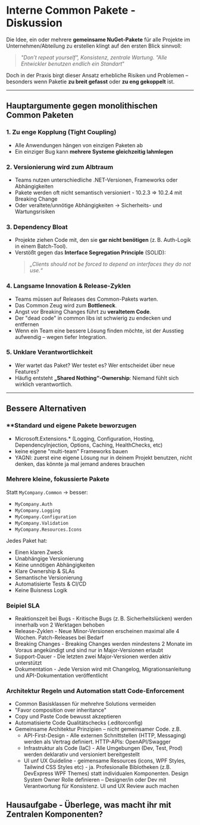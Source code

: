 # Interne Common Pakete  - Diskussion

Die Idee, ein oder mehrere **gemeinsame NuGet-Pakete**  für alle Projekte im Unternehmen/Abteilung zu erstellen klingt auf den ersten Blick sinnvoll:  
> *"Don’t repeat yourself", Konsistenz, zentrale Wartung.*
> *"Alle Entwickler benutzen endlich ein Standart*"
 
Doch in der Praxis birgt dieser Ansatz erhebliche Risiken und Problemen – besonders wenn Paketie **zu breit gefasst** oder **zu eng gekoppelt** ist.

---

## Hauptargumente gegen monolithischen Common Paketen

### 1. **Zu enge Kopplung (Tight Coupling)**
- Alle Anwendungen hängen von einzigen Paketen ab
- Ein einziger Bug kann **mehrere Systeme gleichzeitig lahmlegen**

### 2. **Versionierung wird zum Albtraum**
- Teams nutzen unterschiedliche .NET-Versionen, Frameworks oder Abhängigkeiten
- Pakete werden oft nicht semantisch versioniert - 10.2.3 => 10.2.4 mit Breaking Change
- Oder veraltete/unnötige Abhängigkeiten → Sicherheits- und Wartungsrisiken

### 3. **Dependency Bloat**
- Projekte ziehen Code mit, den sie **gar nicht benötigen** (z. B. Auth-Logik in einem Batch-Tool).
- Verstößt gegen das **Interface Segregation Principle** (SOLID):  
  > *„Clients should not be forced to depend on interfaces they do not use.“*

### 4. **Langsame Innovation & Release-Zyklen**
- Teams müssen auf Releases des Common-Pakets warten.
- Das Common Zeug wird zum **Bottleneck**.
- Angst vor Breaking Changes führt zu **veraltetem Code**.
- Der "dead code" in common libs ist schwierig zu endecken und entfernen
- Wenn ein Team eine bessere Lösung finden möchte, ist der Ausstieg aufwendig – wegen tiefer Integration.
 
### 5. **Unklare Verantwortlichkeit**
- Wer wartet das Paket? Wer testet es? Wer entscheidet über neue Features?
- Häufig entsteht **„Shared Nothing“-Ownership**: Niemand fühlt sich wirklich verantwortlich.

---

## Bessere Alternativen

### **Standard und eigene Pakete beworzugen
- Microsoft.Extensions.* (Logging, Configuration, Hosting, DependencyInjection, Options, Caching, HealthChecks, etc)
- keine eigene "multi-team" Frameworks bauen
- YAGNI: zuerst eine eigene Lösung nur in deinem Projekt benutzen, nicht denken, das könnte ja mal jemand anderes brauchen

### **Mehrere kleine, fokussierte Pakete**
Statt `MyCompany.Common` → besser:
- `MyCompany.Auth`
- `MyCompany.Logging`
- `MyCompany.Configuration`
- `MyCompany.Validation`
- `MyCompany.Resources.Icons`
 
Jedes Paket hat:
- Einen klaren Zweck
- Unabhängige Versionierung
- Keine unnötigen Abhängigkeiten
- Klare Ownership & SLAs
- Semantische Versionierung 
- Automatisierte Tests & CI/CD
- Keine Buisness Logik 

### **Beipiel SLA**
- Reaktionszeit bei Bugs - Kritische Bugs (z. B. Sicherheitslücken) werden innerhalb von 2 Werktagen behoben
- Release-Zyklen - Neue Minor-Versionen erscheinen maximal alle 4 Wochen. Patch-Releases bei Bedarf
- Breaking Changes - Breaking Changes werden mindestens 2 Monate im Voraus angekündigt und sind nur in Major-Versionen erlaubt
- Support-Dauer - Die letzten zwei Major-Versionen werden aktiv unterstützt
- Dokumentation - Jede Version wird mit Changelog, Migrationsanleitung und API-Dokumentation veröffentlicht


### **Architektur Regeln und Automation statt Code-Enforcement**  
- Common Basisklassen für mehrehre Solutions vermeiden 
- "Favor composition over inheritance"
- Copy und Paste Code bewusst akzeptieren
- Automatisierte Code Qualitätschecks (.editorconfig)
- Gemeinsame Architektur Prinzipien – nicht gemeinsamer Code. z.B.
  - API-First-Design - Alle externen Schnittstellen (HTTP, Messaging) werden als Vertrag definiert. HTTP-APIs: OpenAPI/Swagger 
  - Infrastruktur als Code (IaC) - Alle Umgebungen (Dev, Test, Prod) werden deklarativ und versioniert bereitgestellt
  - UI unf UX Guideline - geimensame Resources (icons, WPF Styles, Tailwind CSS Styles etc) - ja. Profesionalle Biblotheken (z.B. DevExpress WPF Themes) statt individualen Komponenten. Design System Owner Rolle definieren – Designer/in oder Dev mit Verantwortung für Konsistenz. UI und UX Review auch machen



## Hausaufgabe - Überlege, was macht ihr mit Zentralen Komponenten?
